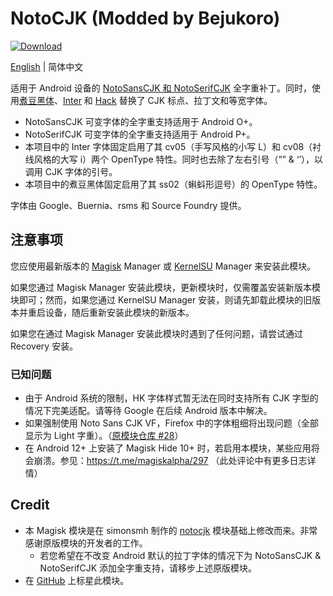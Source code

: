 # NotoCJK (Modded by Bejukoro)
[![Download](https://img.shields.io/github/downloads/bejukoro/notocjk-with-inter/total.svg)](https://github.com/bejukoro/notocjk-with-inter/releases)

[English](./README.md) | 简体中文

适用于 Android 设备的 [NotoSansCJK 和 NotoSerifCJK](https://github.com/googlefonts/noto-cjk) 全字重补丁。同时，使用[煮豆黑体](https://github.com/Buernia/Zhudou-Sans)、[Inter](https://rsms.me/inter/) 和 [Hack](https://sourcefoundry.org/hack/) 替换了 CJK 标点、拉丁文和等宽字体。 

- NotoSansCJK 可变字体的全字重支持适用于 Android O+。
- NotoSerifCJK 可变字体的全字重支持适用于 Android P+。
- 本项目中的 Inter 字体固定启用了其 cv05（手写风格的小写 L）和 cv08（衬线风格的大写 i）两个 OpenType 特性。同时也去除了左右引号（“” & ‘’），以调用 CJK 字体的引号。
- 本项目中的煮豆黑体固定启用了其 ss02（蝌蚪形逗号）的 OpenType 特性。

字体由 Google、Buernia、rsms 和 Source Foundry 提供。

## 注意事项

您应使用最新版本的 [Magisk](https://github.com/topjohnwu/Magisk/) Manager 或 [KernelSU](https://kernelsu.org/zh_CN/) Manager 来安装此模块。

如果您通过 Magisk Manager 安装此模块，更新模块时，仅需覆盖安装新版本模块即可；然而，如果您通过 KernelSU Manager 安装，则请先卸载此模块的旧版本并重启设备，随后重新安装此模块的新版本。

如果您在通过 Magisk Manager 安装此模块时遇到了任何问题，请尝试通过 Recovery 安装。

### 已知问题

- 由于 Android 系统的限制，HK 字体样式暂无法在同时支持所有 CJK 字型的情况下完美适配。请等待 Google 在后续 Android 版本中解决。
- 如果强制使用 Noto Sans CJK VF，Firefox 中的字体粗细将出现问题（全部显示为 Light 字重）。（[原模块仓库 #28](https://github.com/simonsmh/notocjk/issues/28)）
- 在 Android 12+ 上安装了 Magisk Hide 10+ 时，若启用本模块，某些应用将会崩溃。参见：https://t.me/magiskalpha/297 （此处评论中有更多日志详情）

## Credit

- 本 Magisk 模块是在 simonsmh 制作的 [notocjk](https://github.com/simonsmh/notocjk) 模块基础上修改而来。非常感谢原版模块的开发者的工作。
  - 若您希望在不改变 Android 默认的拉丁字体的情况下为 NotoSansCJK & NotoSerifCJK 添加全字重支持，请移步上述原版模块。
- 在 [GitHub](https://github.com/bejukoro/notocjk-with-inter) 上标星此模块。